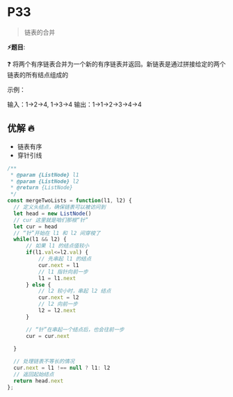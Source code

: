 # P33

> 链表的合并

**⚡题目**:

❓ 将两个有序链表合并为一个新的有序链表并返回。新链表是通过拼接给定的两个链表的所有结点组成的

示例：

输入：1->2->4, 1->3->4 输出：1->1->2->3->4->4

## 优解 🔥

- 链表有序
- 穿针引线

```js
/**
 * @param {ListNode} l1
 * @param {ListNode} l2
 * @return {ListNode}
 */
const mergeTwoLists = function(l1, l2) {
  // 定义头结点，确保链表可以被访问到
  let head = new ListNode()
  // cur 这里就是咱们那根“针”
  let cur = head
  // “针”开始在 l1 和 l2 间穿梭了
  while(l1 && l2) {
      // 如果 l1 的结点值较小
      if(l1.val<=l2.val) {
          // 先串起 l1 的结点
          cur.next = l1
          // l1 指针向前一步
          l1 = l1.next
      } else {
          // l2 较小时，串起 l2 结点
          cur.next = l2
          // l2 向前一步
          l2 = l2.next
      }

      // “针”在串起一个结点后，也会往前一步
      cur = cur.next

  }
  
  // 处理链表不等长的情况
  cur.next = l1 !== null ? l1: l2
  // 返回起始结点
  return head.next
};
```
